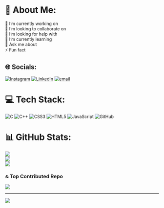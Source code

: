 # 💫 About Me:
🔭 I’m currently working on<br>👯 I’m looking to collaborate on<br>🤝 I’m looking for help with<br>🌱 I’m currently learning<br>💬 Ask me about<br>⚡ Fun fact


## 🌐 Socials:
[![Instagram](https://img.shields.io/badge/Instagram-%23E4405F.svg?logo=Instagram&logoColor=white)](https://instagram.com/_.infinity_coder._) [![LinkedIn](https://img.shields.io/badge/LinkedIn-%230077B5.svg?logo=linkedin&logoColor=white)](https://linkedin.com/in/GokulKrishnan) [![email](https://img.shields.io/badge/Email-D14836?logo=gmail&logoColor=white)](mailto:goldeneagle0469@gmail.com) 

# 💻 Tech Stack:
![C](https://img.shields.io/badge/c-%2300599C.svg?style=for-the-badge&logo=c&logoColor=white) ![C++](https://img.shields.io/badge/c++-%2300599C.svg?style=for-the-badge&logo=c%2B%2B&logoColor=white) ![CSS3](https://img.shields.io/badge/css3-%231572B6.svg?style=for-the-badge&logo=css3&logoColor=white) ![HTML5](https://img.shields.io/badge/html5-%23E34F26.svg?style=for-the-badge&logo=html5&logoColor=white) ![JavaScript](https://img.shields.io/badge/javascript-%23323330.svg?style=for-the-badge&logo=javascript&logoColor=%23F7DF1E) ![GitHub](https://img.shields.io/badge/github-%23121011.svg?style=for-the-badge&logo=github&logoColor=white)
# 📊 GitHub Stats:
![](https://github-readme-stats.vercel.app/api?username=Gokulpvtr&theme=blue-green&hide_border=false&include_all_commits=false&count_private=false)<br/>
![](https://nirzak-streak-stats.vercel.app/?user=Gokulpvtr&theme=blue-green&hide_border=false)<br/>
![](https://github-readme-stats.vercel.app/api/top-langs/?username=Gokulpvtr&theme=blue-green&hide_border=false&include_all_commits=false&count_private=false&layout=compact)

### 🔝 Top Contributed Repo
![](https://github-contributor-stats.vercel.app/api?username=Gokulpvtr&limit=5&theme=blue-green&combine_all_yearly_contributions=true)

---
[![](https://visitcount.itsvg.in/api?id=Gokulpvtr&icon=0&color=0)](https://visitcount.itsvg.in)

<!-- Proudly created with GPRM ( https://gprm.itsvg.in ) -->